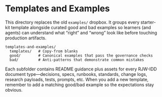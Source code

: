 # Templates and Examples

This directory replaces the old `examples/` dropbox.  It groups every starter-kit
template alongside curated good and bad examples so learners (and agents) can
understand what “right” and “wrong” look like before touching production
artifacts.

```
templates-and-examples/
  templates/   # Copy-from blanks
  good/        # Canonical examples that pass the governance checks
  bad/         # Anti-patterns that demonstrate common mistakes
```

Each subfolder contains README guidance plus assets for every RJW-IDD document
type—decisions, specs, runbooks, standards, change logs, research payloads,
tests, prompts, etc.  When you add a new template, remember to add a matching
good/bad example so the expectations stay obvious.
